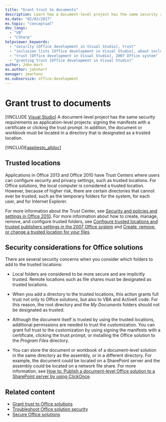 ```yaml
---
title: "Grant trust to documents"
description: Learn how a document-level project has the same security requirements as application-level projects, like signing the manifests with a certificate or clicking the trust prompt.
ms.date: "02/02/2017"
ms.topic: "conceptual"
dev_langs:
  - "VB"
  - "CSharp"
helpviewer_keywords:
  - "security [Office development in Visual Studio], trust"
  - "inclusion lists [Office development in Visual Studio], about inclusion lists"
  - "trust [Office development in Visual Studio], 2007 Office system"
  - "granting trust [Office development in Visual Studio]"
author: John-Hart
ms.author: johnhart
manager: jmartens
ms.subservice: office-development
---
```

# Grant trust to documents

 [!INCLUDE [Visual Studio](~/includes/applies-to-version/vs-windows-only.md)]
  A document-level project has the same security requirements as application-level projects: signing the manifests with a certificate or clicking the trust prompt. In addition, the document or workbook must be located in a directory that is designated as a trusted location.

 [!INCLUDE[appliesto_alldoc](../vsto/includes/appliesto-alldoc-md.md)]

## Trusted locations
 Applications in  Office 2013  and Office 2010 have Trust Centers where users can configure security and privacy settings, such as trusted locations. For Office solutions, the local computer is considered a trusted location. However, because of higher risk, there are certain directories that cannot ever be trusted, such as the temporary folders for the system, for each user, and for Internet Explorer.

 For more information about the Trust Center, see [Security and policies and settings in Office 2010](/previous-versions/office/office-2010/cc178946(v=office.14)). For more information about how to create, manage, remove, and configure trusted folders, see [Configure trusted locations and trusted publishers settings in the 2007 Office system](/previous-versions/office/office-2007-resource-kit/cc178948(v=office.12)) and [Create, remove, or change a trusted location for your files](https://support.office.com/article/Create-remove-or-change-a-trusted-location-for-your-files-f5151879-25ea-4998-80a5-4208b3540a62).

## Security considerations for Office solutions
 There are several security concerns when you consider which folders to add to the trusted locations:

- Local folders are considered to be more secure and are implicitly trusted. Remote locations such as file shares must be designated as trusted locations.

- When you add a directory to the trusted locations, this action grants full trust not only to Office solutions, but also to VBA and ActiveX code. For this reason, the root directory and the *My Documents* folders should not be designated as trusted.

- Although the document itself is trusted by using the trusted locations, additional permissions are needed to trust the customization. You can grant full trust to the customization by using signing the manifests with a certificate, clicking the trust prompt, or installing the Office solution to the *Program Files* directory.

- You can store the document or workbook of a document-level solution in the same directory as the assembly, or in a different directory. For example, the document could be located on a SharePoint server and the assembly could be located on a network file share. For more information, see [How to: Publish a document-level Office solution to a SharePoint server by using ClickOnce](/previous-versions/bb608595(v=vs.110)).

## Related content
- [Grant trust to Office solutions](../vsto/granting-trust-to-office-solutions.md)
- [Troubleshoot Office solution security](../vsto/troubleshooting-office-solution-security.md)
- [Secure Office solutions](../vsto/securing-office-solutions.md)